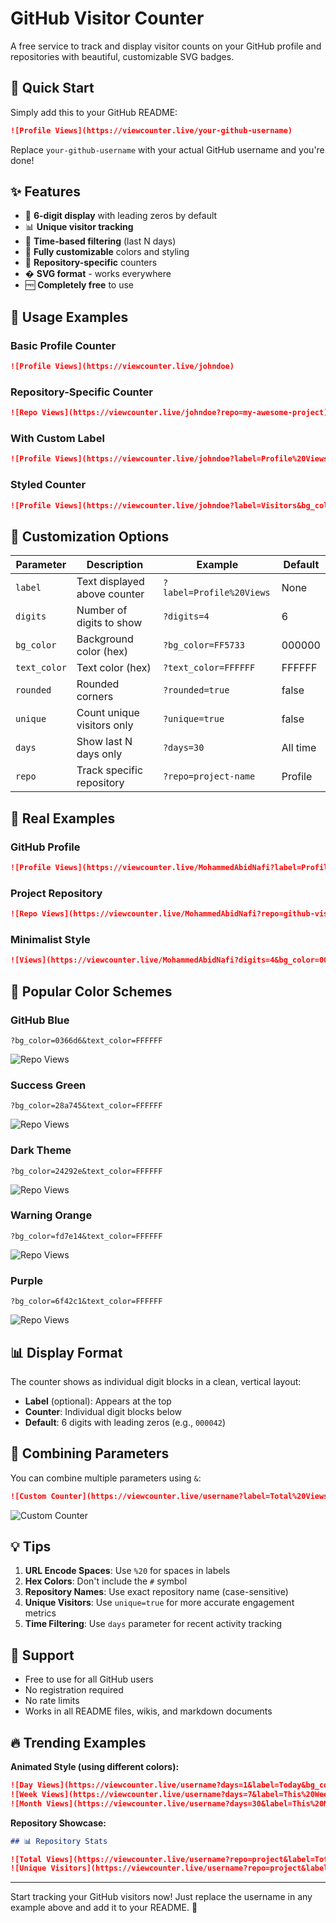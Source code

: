 # GitHub Visitor Counter

A free service to track and display visitor counts on your GitHub profile and repositories with beautiful, customizable SVG badges.

## 🚀 Quick Start

Simply add this to your GitHub README:

```markdown
![Profile Views](https://viewcounter.live/your-github-username)
```

Replace `your-github-username` with your actual GitHub username and you're done!

## ✨ Features

- 🔢 **6-digit display** with leading zeros by default
- 📊 **Unique visitor tracking**
- 📅 **Time-based filtering** (last N days)
- 🎨 **Fully customizable** colors and styling
- 📍 **Repository-specific** counters
- �️ **SVG format** - works everywhere
- 🆓 **Completely free** to use

## 📖 Usage Examples

### Basic Profile Counter

```markdown
![Profile Views](https://viewcounter.live/johndoe)
```

### Repository-Specific Counter

```markdown
![Repo Views](https://viewcounter.live/johndoe?repo=my-awesome-project)
```

### With Custom Label

```markdown
![Profile Views](https://viewcounter.live/johndoe?label=Profile%20Views)
```

### Styled Counter

```markdown
![Profile Views](https://viewcounter.live/johndoe?label=Visitors&bg_color=0366d6&text_color=FFFFFF&rounded=true)
```

## 🎨 Customization Options

| Parameter    | Description                  | Example                  | Default  |
| ------------ | ---------------------------- | ------------------------ | -------- |
| `label`      | Text displayed above counter | `?label=Profile%20Views` | None     |
| `digits`     | Number of digits to show     | `?digits=4`              | 6        |
| `bg_color`   | Background color (hex)       | `?bg_color=FF5733`       | 000000   |
| `text_color` | Text color (hex)             | `?text_color=FFFFFF`     | FFFFFF   |
| `rounded`    | Rounded corners              | `?rounded=true`          | false    |
| `unique`     | Count unique visitors only   | `?unique=true`           | false    |
| `days`       | Show last N days only        | `?days=30`               | All time |
| `repo`       | Track specific repository    | `?repo=project-name`     | Profile  |

## 🎯 Real Examples

### GitHub Profile

```markdown
![Profile Views](https://viewcounter.live/MohammedAbidNafi?label=Profile%20Views&bg_color=0366d6&text_color=FFFFFF&rounded=true)
```

### Project Repository

```markdown
![Repo Views](https://viewcounter.live/MohammedAbidNafi?repo=github-visitor-counter&label=Repository%20Views&bg_color=28a745&text_color=FFFFFF&rounded=true&unique=true)
```

### Minimalist Style

```markdown
![Views](https://viewcounter.live/MohammedAbidNafi?digits=4&bg_color=000000&text_color=FFFFFF)
```

## 🌈 Popular Color Schemes

### GitHub Blue

```
?bg_color=0366d6&text_color=FFFFFF
```

![Repo Views](https://viewcounter.live/MohammedAbidNafi?repo=github-visitor-counter?bg_color=0366d6&text_color=FFFFFF)

### Success Green

```
?bg_color=28a745&text_color=FFFFFF
```

![Repo Views](https://viewcounter.live/MohammedAbidNafi?repo=github-visitor-counter?bg_color=28a745&text_color=FFFFFF)

### Dark Theme

```
?bg_color=24292e&text_color=FFFFFF
```

![Repo Views](https://viewcounter.live/MohammedAbidNafi?repo=github-visitor-counter?bg_color=24292e&text_color=FFFFFF)

### Warning Orange

```
?bg_color=fd7e14&text_color=FFFFFF
```

![Repo Views](https://viewcounter.live/MohammedAbidNafi?repo=github-visitor-counter?bg_color=fd7e14&text_color=FFFFFF)

### Purple

```
?bg_color=6f42c1&text_color=FFFFFF
```

![Repo Views](https://viewcounter.live/MohammedAbidNafi?repo=github-visitor-counter?bg_color=6f42c1&text_color=FFFFFF)

## 📊 Display Format

The counter shows as individual digit blocks in a clean, vertical layout:

- **Label** (optional): Appears at the top
- **Counter**: Individual digit blocks below
- **Default**: 6 digits with leading zeros (e.g., `000042`)

## 🔗 Combining Parameters

You can combine multiple parameters using `&`:

```markdown
![Custom Counter](https://viewcounter.live/username?label=Total%20Views&repo=project&digits=5&bg_color=FF6B6B&text_color=FFFFFF&rounded=true&unique=true&days=365)
```

![Custom Counter](https://viewcounter.live/username?label=Total%20Views&repo=project&digits=5&bg_color=FF6B6B&text_color=FFFFFF&rounded=true&unique=true&days=365)

## 💡 Tips

1. **URL Encode Spaces**: Use `%20` for spaces in labels
2. **Hex Colors**: Don't include the `#` symbol
3. **Repository Names**: Use exact repository name (case-sensitive)
4. **Unique Visitors**: Use `unique=true` for more accurate engagement metrics
5. **Time Filtering**: Use `days` parameter for recent activity tracking

## 🤝 Support

- Free to use for all GitHub users
- No registration required
- No rate limits
- Works in all README files, wikis, and markdown documents

## 🔥 Trending Examples

**Animated Style (using different colors):**

```markdown
![Day Views](https://viewcounter.live/username?days=1&label=Today&bg_color=FF6B6B)
![Week Views](https://viewcounter.live/username?days=7&label=This%20Week&bg_color=4ECDC4)
![Month Views](https://viewcounter.live/username?days=30&label=This%20Month&bg_color=45B7D1)
```

**Repository Showcase:**

```markdown
## 📊 Repository Stats

![Total Views](https://viewcounter.live/username?repo=project&label=Total%20Views&bg_color=2C3E50&text_color=FFFFFF&rounded=true)
![Unique Visitors](https://viewcounter.live/username?repo=project&label=Unique%20Visitors&unique=true&bg_color=E74C3C&text_color=FFFFFF&rounded=true)
```

---

Start tracking your GitHub visitors now! Just replace the username in any example above and add it to your README. 🎉
